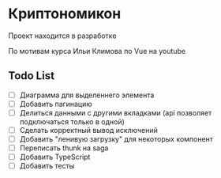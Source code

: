 # Криптономикон

Проект находится в разработке

По мотивам курса Ильи Климова по Vue на youtube

## Todo List
- [ ] Диаграмма для выделеннего элемента
- [ ] Добавить пагинацию
- [ ] Делиться данными с другими вкладками (api позволяет подключаться только в одной)
- [ ] Сделать корректный вывод исключений
- [ ] Добавить "ленивую загрузку" для некоторых компонент
- [ ] Переписать thunk на saga
- [ ] Добавить TypeScript
- [ ] Добавить тесты
